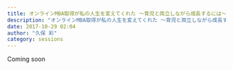 ```yaml
---
title: オンラインMBA取得が私の人生を変えてくれた ～育児と両立しながら成長するには～
description: "オンラインMBA取得が私の人生を変えてくれた ～育児と両立しながら成長するには～"
date: 2017-10-29 02:04
author: "久保 彩"
category: sessions
---
```

Coming soon